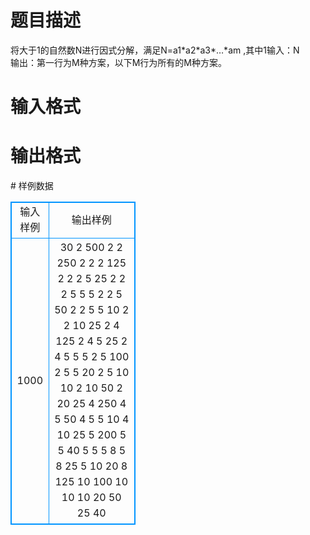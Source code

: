 # 

 
 # 题目描述 
<p>
将大于1的自然数N进行因式分解，满足N=a1*a2*a3*…*am ,其中1<a1≤a2≤a3≤…≤am<N。<br>输入：N<br>输出：第一行为M种方案，以下M行为所有的M种方案。<br></p> 

 
 # 输入格式 
<p>
</p> 

 
 # 输出格式 
<p>
</p> 
# 样例数据
<style>
        table,table tr th, table tr td { border:1px solid #0094ff; }
        table { width: 200px; min-height: 25px; line-height: 25px; text-align: center; border-collapse: collapse;}   
    </style>
<table>
	<tr>
		<td>输入样例</td>
		<td>输出样例</td>
	</tr>
<tr><td>1000</td><td>30
2 500
2 2 250
2 2 2 125
2 2 2 5 25
2 2 2 5 5 5
2 2 5 50
2 2 5 5 10
2 2 10 25
2 4 125
2 4 5 25
2 4 5 5 5
2 5 100
2 5 5 20
2 5 10 10
2 10 50
2 20 25
4 250
4 5 50
4 5 5 10
4 10 25
5 200
5 5 40
5 5 5 8
5 8 25
5 10 20
8 125
10 100
10 10 10
20 50
25 40</td></tr></table>
